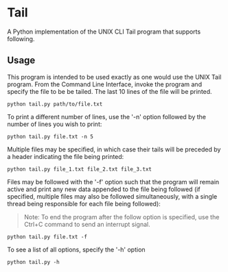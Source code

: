 # Tail

A Python implementation of the UNIX CLI Tail program that supports following.

## Usage

This program is intended to be used exactly as one would use the UNIX Tail 
program. From the Command Line Interface, invoke the program and specify the 
file to be be tailed. The last 10 lines of the file will be printed.

```
python tail.py path/to/file.txt
```

To print a different number of lines, use the '-n' option followed by the 
number of lines you wish to print:

```
python tail.py file.txt -n 5
```

Multiple files may be specified, in which case their tails will be preceded by 
a header indicating the file being printed:

```
python tail.py file_1.txt file_2.txt file_3.txt
```

Files may be followed with the '-f' option such that the program will remain 
active and print any new data appended to the file being followed (if 
specified, multiple files may also be followed simultaneously, with a single 
thread being responsible for each file being followed):

> Note: To end the program after the follow option is specified, use the Ctrl+C
command to send an interrupt signal.

```
python tail.py file.txt -f
```

To see a list of all options, specify the '-h' option

```
python tail.py -h
```

